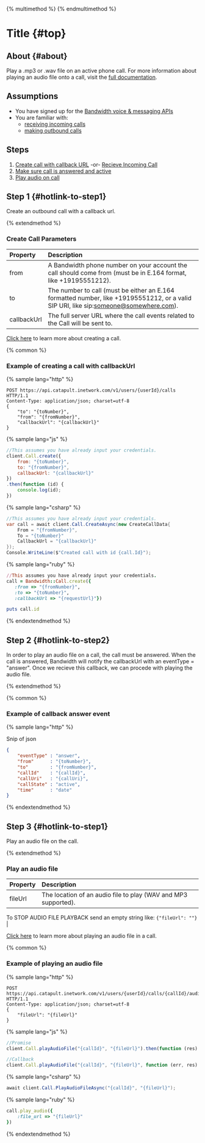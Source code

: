 {% multimethod %}
{% endmultimethod %}

# Title {#top}

## About {#about}

Play a .mp3 or .wav file on an active phone call. For more information about playing an audio file onto a call, visit the [full documentation](http://dev.bandwidth.com/ap-docs/methods/calls/postCallsCallIdAudio.html).

## Assumptions
* You have signed up for the [Bandwidth voice & messaging APIs](https://app.bandwidth.com)
* You are familiar with:
	* [receiving incoming calls](incomingCallandMessaging.md)
	* [making outbound calls](outboundCall.md)

## Steps
1. [Create call with callback URL](./outboundCall.md) -or- [Recieve Incoming Call](./incomingCallandMessaging.md)
2. [Make sure call is answered and active]()
3. [Play audio on call](#play-audio)
## Step 1 {#hotlink-to-step1}

Create an outbound call with a callback url.

{% extendmethod %}

### Create Call Parameters

| Property    | Description                            |
|:------------|:---------------------------------------|
| from | A Bandwidth phone number on your account the call should come from (must be in E.164 format, like +19195551212). |
| to | The number to call (must be either an E.164 formatted number, like +19195551212, or a valid SIP URI, like sip:someone@somewhere.com).|
| callbackUrl | The full server URL where the call events related to the Call will be sent to.|

[Click here](http://dev.bandwidth.com/ap-docs/methods/calls/postCalls.html) to learn more about creating a call.

{% common %}

### Example of creating a call with callbackUrl

{% sample lang="http" %}


```http
POST https://api.catapult.inetwork.com/v1/users/{userId}/calls HTTP/1.1
Content-Type: application/json; charset=utf-8
{
    "to": "{toNumber}",
    "from": "{fromNumber}",
    "callbackUrl": "{callbackUrl}"
}
```

{% sample lang="js" %}

```js
//This assumes you have already input your credentials.
client.Call.create({
    from: "{toNumber}",
    to: "{fromNumber}",
    callbackUrl: "{callbackUrl}"
})
.then(function (id) {
    console.log(id);
})
```

{% sample lang="csharp" %}

```csharp
//This assumes you have already input your credentials.
var call = await client.Call.CreateAsync(new CreateCallData{
    From = "{fromNumber}",
    To = "{toNumber}"
    CallbackUrl = "{callbackUrl}"
});
Console.WriteLine($"Created call with id {call.Id}");
```

{% sample lang="ruby" %}

```ruby
//This assumes you have already input your credentials.
call = Bandwidth::Call.create({
   :from => "{fromNumber}",
   :to => "{toNumber}",
   :callbackUrl => "{requestUrl}"})

puts call.id
```

{% endextendmethod %}


## Step 2 {#hotlink-to-step2}

In order to play an audio file on a call, the call must be answered. When the call is answered, Bandwidth will notify the callbackUrl with an eventType = "answer". Once we recieve this callback, we can procede with playing the audio file.

{% extendmethod %}

{% common %}

### Example of callback answer event

{% sample lang="http" %}

Snip of json

```json
{
    "eventType" : "answer",
    "from"      : "{toNumber}",
    "to"        : "{fromNumber}",
    "callId"    : "{callId}",
    "callUri"   : "{callUri}",
    "callState" : "active",
    "time"      : "date"
}
```


{% endextendmethod %}
## Step 3 {#hotlink-to-step1}

Play an audio file on the call.

{% extendmethod %}

### Play an audio file

| Property    | Description                            |
|:------------|:---------------------------------------|
| fileUrl | The location of an audio file to play (WAV and MP3 supported).

To STOP AUDIO FILE PLAYBACK send an empty string like: `{"fileUrl": ""}` |

[Click here](http://dev.bandwidth.com/ap-docs/methods/calls/postCallsCallIdAudio.html) to learn more about playing an audio file in a call.

{% common %}

### Example of playing an audio file

{% sample lang="http" %}


```http
POST https://api.catapult.inetwork.com/v1/users/{userId}/calls/{callId}/audio HTTP/1.1
Content-Type: application/json; charset=utf-8
{
    "fileUrl": "{fileUrl}"
}
```

{% sample lang="js" %}

```js
//Promise
client.Call.playAudioFile("{callId}", "{fileUrl}").then(function (res) {});

//Callback
client.Call.playAudioFile("{callId}", "{fileUrl}", function (err, res)
```

{% sample lang="csharp" %}

```csharp
await client.Call.PlayAudioFileAsync("{callId}", "{fileUrl}");
```

{% sample lang="ruby" %}

```ruby
call.play_audio({
    :file_url => "{fileUrl}"
})
```

{% endextendmethod %}

